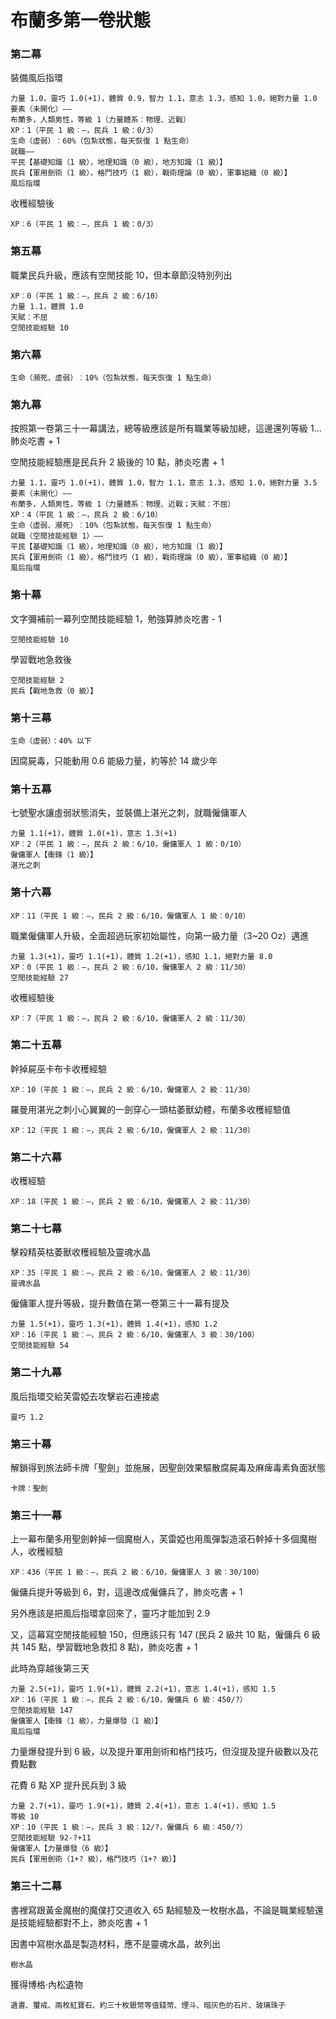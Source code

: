 # 布蘭多第一卷狀態

### 第二幕

裝備風后指環

	力量 1.0，靈巧 1.0(+1)，體質 0.9，智力 1.1，意志 1.3，感知 1.0，絕對力量 1.0  
	要素（未開化）——  
	布蘭多，人類男性，等級 1（力量體系︰物理、近戰）  
	XP︰1（平民 1 級︰—，民兵 1 級：0/3）  
	生命（虛弱）︰60%（包紮狀態，每天恢復 1 點生命）  
	就職——  
	平民【基礎知識（1 級），地理知識（0 級），地方知識（1 級）】  
	民兵【軍用劍術（1 級），格鬥技巧（1 級），戰術理論（0 級），軍事組織（0 級）】  
	風后指環

收穫經驗後  

	XP︰6（平民 1 級︰—，民兵 1 級：0/3）  

### 第五幕

職業民兵升級，應該有空閒技能 10，但本章節沒特別列出

	XP︰0（平民 1 級︰—，民兵 2 級：6/10）  
	力量 1.1，體質 1.0  
	天賦：不屈  
	空閒技能經驗 10

### 第六幕

	生命（瀕死、虛弱）︰10%（包紮狀態，每天恢復 1 點生命）  

### 第九幕

按照第一卷第三十一幕講法，總等級應該是所有職業等級加總，這邊還列等級 1...肺炎吃書 + 1

空閒技能經驗應是民兵升 2 級後的 10 點，肺炎吃書 + 1

	力量 1.1，靈巧 1.0(+1)，體質 1.0，智力 1.1，意志 1.3，感知 1.0，絕對力量 3.5  
	要素（未開化）——  
    布蘭多，人類男性，等級 1（力量體系︰物理、近戰；天賦︰不屈）  
    XP︰4（平民 1 級︰—，民兵 2 級︰6/10）  
    生命（虛弱、瀕死）︰10%（包紮狀態，每天恢復 1 點生命）  
    就職（空閒技能經驗 1）——  
    平民【基礎知識（1 級），地理知識（0 級），地方知識（1 級）】  
    民兵【軍用劍術（1 級），格鬥技巧（1 級），戰術理論（0 級），軍事組織（0 級）】  
    風后指環

### 第十幕

文字彌補前一幕列空閒技能經驗 1，勉強算肺炎吃書 - 1

	空閒技能經驗 10

學習戰地急救後

	空閒技能經驗 2
	民兵【戰地急救（0 級）】

### 第十三幕

	生命（虛弱）：40% 以下

因腐屍毒，只能動用 0.6 能級力量，約等於 14 歲少年

### 第十五幕

七號聖水讓虛弱狀態消失，並裝備上湛光之刺，就職僱傭軍人

	力量 1.1(+1)，體質 1.0(+1)，意志 1.3(+1)  
	XP︰2（平民 1 級︰—，民兵 2 級：6/10，僱傭軍人 1 級：0/10）  
	僱傭軍人【衝鋒（1 級）】  
	湛光之刺

### 第十六幕

	XP︰11（平民 1 級︰—，民兵 2 級︰6/10，僱傭軍人 1 級︰0/10）

職業僱傭軍人升級，全面超過玩家初始屬性，向第一級力量（3~20 Oz）邁進

	力量 1.3(+1)，靈巧 1.1(+1)，體質 1.2(+1)，感知 1.1，絕對力量 8.0  
	XP︰0（平民 1 級︰—，民兵 2 級︰6/10，僱傭軍人 2 級︰11/30）  
	空閒技能經驗 27

收穫經驗後

	XP︰7（平民 1 級︰—，民兵 2 級︰6/10，僱傭軍人 2 級︰11/30）

### 第二十五幕

幹掉屍巫卡布卡收穫經驗

	XP︰10（平民 1 級︰—，民兵 2 級︰6/10，僱傭軍人 2 級︰11/30）

羅曼用湛光之刺小心翼翼的一劍穿心一頭枯萎獸幼體，布蘭多收穫經驗值

	XP︰12（平民 1 級︰—，民兵 2 級︰6/10，僱傭軍人 2 級︰11/30）

### 第二十六幕

收穫經驗

	XP︰18（平民 1 級︰—，民兵 2 級︰6/10，僱傭軍人 2 級︰11/30）

### 第二十七幕

擊殺精英枯萎獸收穫經驗及靈魂水晶

	XP︰35（平民 1 級︰—，民兵 2 級︰6/10，僱傭軍人 2 級︰11/30）  
	靈魂水晶

僱傭軍人提升等級，提升數值在第一卷第三十一幕有提及

	力量 1.5(+1)，靈巧 1.3(+1)，體質 1.4(+1)，感知 1.2
	XP︰16（平民 1 級︰—，民兵 2 級︰6/10，僱傭軍人 3 級︰30/100）  
	空閒技能經驗 54

### 第二十九幕

風后指環交給芙雷婭去攻擊岩石連接處

	靈巧 1.2

### 第三十幕

解鎖得到旅法師卡牌「聖劍」並施展，因聖劍效果驅散腐屍毒及麻痺毒素負面狀態

	卡牌：聖劍

### 第三十一幕

上一幕布蘭多用聖劍幹掉一個魔樹人，芙雷婭也用風彈製造滾石幹掉十多個魔樹人，收穫經驗

	XP︰436（平民 1 級︰—，民兵 2 級︰6/10，僱傭軍人 3 級︰30/100）

僱傭兵提升等級到 6，對，這邊改成僱傭兵了，肺炎吃書 + 1

另外應該是把風后指環拿回來了，靈巧才能加到 2.9

又，這幕寫空閒技能經驗 150，但應該只有 147 (民兵 2 級共 10 點，僱傭兵 6 級共 145 點，學習戰地急救扣 8 點)，肺炎吃書 + 1

此時為穿越後第三天

	力量 2.5(+1)，靈巧 1.9(+1)，體質 2.2(+1)，意志 1.4(+1)，感知 1.5  
	XP︰16（平民 1 級︰—，民兵 2 級︰6/10，僱傭兵 6 級︰450/?）  
	空閒技能經驗 147
	僱傭軍人【衝鋒（1 級），力量爆發（1 級）】  
	風后指環

力量爆發提升到 6 級，以及提升軍用劍術和格鬥技巧，但沒提及提升級數以及花費點數

花費 6 點 XP 提升民兵到 3 級

	力量 2.7(+1)，靈巧 1.9(+1)，體質 2.4(+1)，意志 1.4(+1)，感知 1.5  
	等級 10  
	XP︰10（平民 1 級︰—，民兵 3 級︰12/?，僱傭兵 6 級︰450/?）  
	空閒技能經驗 92-?+11  
	僱傭軍人【力量爆發（6 級）】  
	民兵【軍用劍術（1+? 級），格鬥技巧（1+? 級）】  

### 第三十二幕

書裡寫跟黃金魔樹的魔僕打交道收入 65 點經驗及一枚樹水晶，不論是職業經驗還是技能經驗都對不上，肺炎吃書 + 1

因書中寫樹水晶是製造材料，應不是靈魂水晶，故列出

	樹水晶

獲得博格·內松遺物

	遺書、璽戒、兩枚紅寶石、約三十枚銀幣等值錢幣、煙斗、暗灰色的石片、玻璃珠子